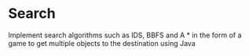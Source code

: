 # Search
Implement search algorithms such as IDS, BBFS and A * in the form of a game to get multiple objects to the destination using Java